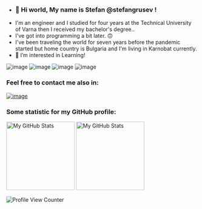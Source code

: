 - ### 👋 Hi world, My name is Stefan @stefangrusev ! 
- I'm an engineer and I studied for four years at the Technical University of Varna then I received my bachelor's degree.. 
- I've got into programming a bit later. :upside_down_face:
- I've been traveling the world for seven years before the pandemic started but home country is Bulgaria and I'm living in Karnobat currently. 
- 👀 I’m interested in Learning!
 
 ![image](https://img.shields.io/badge/Visual_Studio-5C2D91?style=for-the-badge&logo=visual%20studio&logoColor=white)
 ![image](https://img.shields.io/badge/C%23-239120?style=for-the-badge&logo=c-sharp&logoColor=white)
 ![image](https://img.shields.io/badge/.NET-512BD4?style=for-the-badge&logo=dotnet&logoColor=white)
 ![image](https://img.shields.io/badge/GIT-E44C30?style=for-the-badge&logo=git&logoColor=white)
 
### Feel free to contact me also in:
<a href="https://www.linkedin.com/in/stefan-rusev-2b657822b/">![image](https://img.shields.io/badge/LinkedIn-0077B5?style=for-the-badge&logo=linkedin&logoColor=white)</a>
 
### Some statistic for my GitHub profile:
<p>
<img height="180em" alt="My GitHub Stats" src="https://github-readme-stats.vercel.app/api?username=stefangrusev&show_icons=true&bg_color=00000000&hide_border=true&text_color=3498db&&count_private=true" />

  <img height="180em" alt="My GitHub Stats" src="https://github-readme-stats.vercel.app/api/top-langs/?username=stefangrusev&langs_count=8&layout=compact&hide_border=true&bg_color=00000000&text_color=3498db&&count_private=true&include_all_commits=true" />
</p>
<p></p><p></p>

![Profile View Counter](https://komarev.com/ghpvc/?username=PavlinPenev&style=for-the-badge&color=brightgreen)


<!---
stefangrusev/stefangrusev is a ✨ special ✨ repository because its `README.md` (this file) appears on your GitHub profile.
You can click the Preview link to take a look at your changes.
--->
